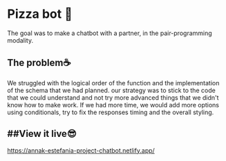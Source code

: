 <h1>Pizza bot 👾</h1>


The goal was to make a chatbot with a partner, in the pair-programming modality.

<h2>The problem☕</h2>

We struggled with the logical order of the function and the implementation of the schema that we had planned. our strategy was to stick to the code that we could understand and not try more advanced things that we didn't know how to make work. If we had more time, we would add more options using conditionals, try to fix the responses timing and the overall styling.


<h2>##View it live😎</h2>

https://annak-estefania-project-chatbot.netlify.app/

